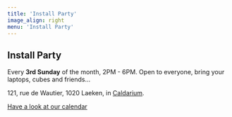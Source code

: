 ```yaml
---
title: 'Install Party'
image_align: right
menu: 'Install Party'
---
```


## Install Party
Every **3rd Sunday** of the month, 2PM - 6PM. 
Open to everyone, bring your laptops, cubes and friends…

121, rue de Wautier, 1020 Laeken, in [Caldarium](https://caldarium.be/en:contact).

[Have a look at our calendar](https://files.neutrinet.be/index.php/apps/calendar/p/375V4JSNHTU04NXL?classes=btn,btn-primary,btn-lg)
